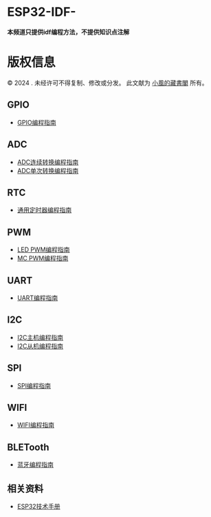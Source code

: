 # ESP32-IDF-

**本频道只提供idf编程方法，不提供知识点注解**

# 版权信息

© 2024 . 未经许可不得复制、修改或分发。 此文献为 [小風的藏書閣](https://t.me/xfp2333) 所有。

## GPIO

- [GPIO编程指南](/GPIO/GPIO.md)

## ADC

- [ADC连续转换编程指南](/ADC/ADC.md)
- [ADC单次转换编程指南](/ADC/ADC0.md)

## RTC
- [通用定时器编程指南](/RTC/RTC.MD)

## PWM
- [LED PWM编程指南](/PWM/PWM.md)
- [MC PWM编程指南](/PWM/PWM2.md)

## UART
- [UART编程指南](/uart/uart.md)
## I2C

- [I2C主机编程指南](/i2c/I2C.md)
- [I2C从机编程指南](/i2c/I2C0.md)

## SPI
- [SPI编程指南](/spi/spi.md)
## WIFI

- [WIFI编程指南](/WIFI/wifi.md)

## BLETooth

- [蓝牙编程指南](/BLE/BLE.md)

## 相关资料
- [ESP32技术手册](/PDF/PDF.md)